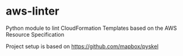 # aws-linter
Python module to lint CloudFormation Templates based on the AWS Resource Specification

Project setup is based on https://github.com/mapbox/pyskel
